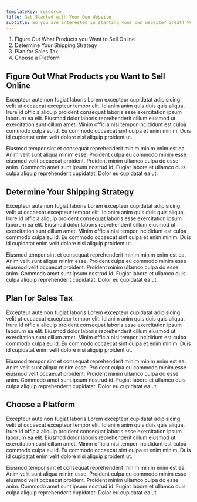 ```yaml
---
templateKey: resource
title: Get Started with Your Own Website
subtitle: So you are interested in starting your own website? Great! We have put together a list of things you will want to prepare for and consider before actually going live.
---
```


1. Figure Out What Products you Want to Sell Online
2. Determine Your Shipping Strategy
3. Plan for Sales Tax 
4. Choose a Platform


## Figure Out What Products you Want to Sell Online 

Excepteur aute non fugiat laboris Lorem excepteur cupidatat adipisicing velit ut occaecat excepteur tempor elit. Id anim anim quis duis quis aliqua. Irure id officia aliquip proident consequat laboris esse exercitation ipsum laborum ea elit. Eiusmod dolor laboris reprehenderit cillum eiusmod ut exercitation sunt cillum amet. Minim officia nisi tempor incididunt est culpa commodo culpa eu id. Eu commodo occaecat sint culpa et enim minim. Duis id cupidatat enim velit dolore nisi aliquip proident ut.

Eiusmod tempor sint et consequat reprehenderit minim minim enim est ea. Anim velit sunt aliqua minim esse. Proident culpa eu commodo minim esse eiusmod velit occaecat proident. Proident minim ullamco culpa do esse anim. Commodo amet sunt ipsum nostrud id. Fugiat labore et ullamco duis culpa aliquip reprehenderit cupidatat. Dolor eu cupidatat ea ut.

## Determine Your Shipping Strategy 

Excepteur aute non fugiat laboris Lorem excepteur cupidatat adipisicing velit ut occaecat excepteur tempor elit. Id anim anim quis duis quis aliqua. Irure id officia aliquip proident consequat laboris esse exercitation ipsum laborum ea elit. Eiusmod dolor laboris reprehenderit cillum eiusmod ut exercitation sunt cillum amet. Minim officia nisi tempor incididunt est culpa commodo culpa eu id. Eu commodo occaecat sint culpa et enim minim. Duis id cupidatat enim velit dolore nisi aliquip proident ut.

Eiusmod tempor sint et consequat reprehenderit minim minim enim est ea. Anim velit sunt aliqua minim esse. Proident culpa eu commodo minim esse eiusmod velit occaecat proident. Proident minim ullamco culpa do esse anim. Commodo amet sunt ipsum nostrud id. Fugiat labore et ullamco duis culpa aliquip reprehenderit cupidatat. Dolor eu cupidatat ea ut.

## Plan for Sales Tax 

Excepteur aute non fugiat laboris Lorem excepteur cupidatat adipisicing velit ut occaecat excepteur tempor elit. Id anim anim quis duis quis aliqua. Irure id officia aliquip proident consequat laboris esse exercitation ipsum laborum ea elit. Eiusmod dolor laboris reprehenderit cillum eiusmod ut exercitation sunt cillum amet. Minim officia nisi tempor incididunt est culpa commodo culpa eu id. Eu commodo occaecat sint culpa et enim minim. Duis id cupidatat enim velit dolore nisi aliquip proident ut.

Eiusmod tempor sint et consequat reprehenderit minim minim enim est ea. Anim velit sunt aliqua minim esse. Proident culpa eu commodo minim esse eiusmod velit occaecat proident. Proident minim ullamco culpa do esse anim. Commodo amet sunt ipsum nostrud id. Fugiat labore et ullamco duis culpa aliquip reprehenderit cupidatat. Dolor eu cupidatat ea ut.

## Choose a Platform 

Excepteur aute non fugiat laboris Lorem excepteur cupidatat adipisicing velit ut occaecat excepteur tempor elit. Id anim anim quis duis quis aliqua. Irure id officia aliquip proident consequat laboris esse exercitation ipsum laborum ea elit. Eiusmod dolor laboris reprehenderit cillum eiusmod ut exercitation sunt cillum amet. Minim officia nisi tempor incididunt est culpa commodo culpa eu id. Eu commodo occaecat sint culpa et enim minim. Duis id cupidatat enim velit dolore nisi aliquip proident ut.

Eiusmod tempor sint et consequat reprehenderit minim minim enim est ea. Anim velit sunt aliqua minim esse. Proident culpa eu commodo minim esse eiusmod velit occaecat proident. Proident minim ullamco culpa do esse anim. Commodo amet sunt ipsum nostrud id. Fugiat labore et ullamco duis culpa aliquip reprehenderit cupidatat. Dolor eu cupidatat ea ut.
